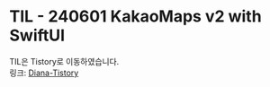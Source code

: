 # TIL - 240601 KakaoMaps v2 with SwiftUI

TIL은 Tistory로 이동하였습니다.</br>
링크: [Diana-Tistory](https://devdiana.tistory.com/1)
